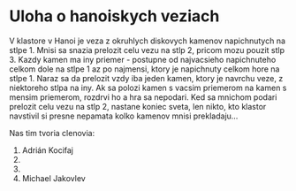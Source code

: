 # Uloha o hanoiskych veziach

V klastore v Hanoi je veza z okruhlych diskovych kamenov napichnutych na stlpe 1. 
Mnisi sa snazia prelozit celu vezu na stlp 2, pricom mozu pouzit stlp 3. 
Kazdy kamen ma iny priemer - postupne od najvacsieho napichnuteho celkom dole 
na stlpe 1 az po najmensi, ktory je napichnuty celkom hore na stlpe 1.
Naraz sa da prelozit vzdy iba jeden kamen, ktory je navrchu veze, z niektoreho
stlpa na iny. Ak sa polozi kamen s vacsim priemerom na kamen s mensim priemerom,
rozdrvi ho a hra sa nepodari. Ked sa mnichom podari prelozit celu vezu na stlp 2,
nastane koniec sveta, len nikto, kto klastor navstivil si presne nepamata
kolko kamenov mnisi prekladaju...

Nas tim tvoria clenovia:

1. Adrián Kocifaj
2.
3.
4. Michael Jakovlev
